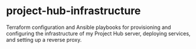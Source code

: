 # project-hub-infrastructure
Terraform configuration and Ansible playbooks for provisioning and configuring the infrastructure of my Project Hub server, deploying services, and setting up a reverse proxy.
